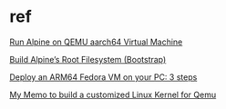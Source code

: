 # ref

[Run Alpine on QEMU aarch64 Virtual Machine](https://hackmd.io/@starnight/Run_Alpine_on_QEMU_aarch64_Virtual_Machine)

[Build Alpine’s Root Filesystem (Bootstrap)](https://hackmd.io/@starnight/Build_Alpines_Root_Filesystem_Bootstrap)

[Deploy an ARM64 Fedora VM on your PC: 3 steps](https://www.redhat.com/sysadmin/vm-arm64-fedora)

[My Memo to build a customized Linux Kernel for Qemu](https://techblog.lankes.org/2015/05/01/My-Memo-to-build-a-custom-Linux-Kernel-for-Qemu/)

